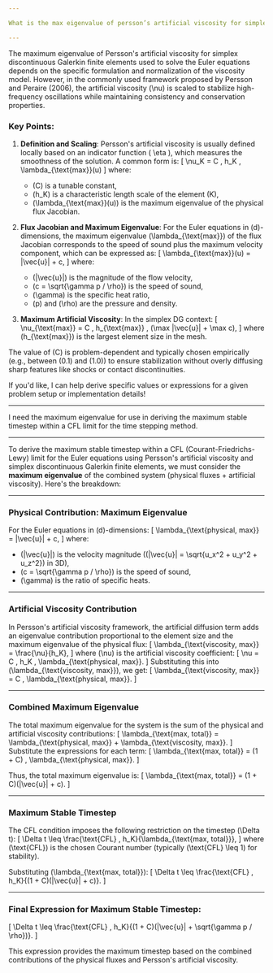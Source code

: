 ```yaml
---

What is the max eigenvalue of persson’s artificial viscosity for simplex discontinuous galerkin finite elements used to solve the euler equations?

---
```


The maximum eigenvalue of Persson's artificial viscosity for simplex discontinuous Galerkin finite elements used to solve the Euler equations depends on the specific formulation and normalization of the viscosity model. However, in the commonly used framework proposed by Persson and Peraire (2006), the artificial viscosity \(\nu\) is scaled to stabilize high-frequency oscillations while maintaining consistency and conservation properties.

### Key Points:
1. **Definition and Scaling**:
   Persson's artificial viscosity is usually defined locally based on an indicator function \( \eta \), which measures the smoothness of the solution. A common form is:
   \[
   \nu_K = C \, h_K \, \lambda_{\text{max}}(u)
   \]
   where:
   - \(C\) is a tunable constant,
   - \(h_K\) is a characteristic length scale of the element \(K\),
   - \(\lambda_{\text{max}}(u)\) is the maximum eigenvalue of the physical flux Jacobian.

2. **Flux Jacobian and Maximum Eigenvalue**:
   For the Euler equations in \(d\)-dimensions, the maximum eigenvalue \(\lambda_{\text{max}}\) of the flux Jacobian corresponds to the speed of sound plus the maximum velocity component, which can be expressed as:
   \[
   \lambda_{\text{max}}(u) = |\vec{u}| + c,
   \]
   where:
   - \(|\vec{u}|\) is the magnitude of the flow velocity,
   - \(c = \sqrt{\gamma p / \rho}\) is the speed of sound,
   - \(\gamma\) is the specific heat ratio,
   - \(p\) and \(\rho\) are the pressure and density.

3. **Maximum Artificial Viscosity**:
   In the simplex DG context:
   \[
   \nu_{\text{max}} = C \, h_{\text{max}} \, (\max |\vec{u}| + \max c),
   \]
   where \(h_{\text{max}}\) is the largest element size in the mesh.

The value of \(C\) is problem-dependent and typically chosen empirically (e.g., between \(0.1\) and \(1.0\)) to ensure stabilization without overly diffusing sharp features like shocks or contact discontinuities.

If you'd like, I can help derive specific values or expressions for a given problem setup or implementation details!

---

I need the maximum eigenvalue for use in deriving the maximum stable timestep within a CFL limit for the time stepping method.

---

To derive the maximum stable timestep within a CFL (Courant-Friedrichs-Lewy) limit for the Euler equations using Persson's artificial viscosity and simplex discontinuous Galerkin finite elements, we must consider the **maximum eigenvalue** of the combined system (physical fluxes + artificial viscosity). Here's the breakdown:

---

### **Physical Contribution: Maximum Eigenvalue**
For the Euler equations in \(d\)-dimensions:
\[
\lambda_{\text{physical, max}} = |\vec{u}| + c,
\]
where:
- \(|\vec{u}|\) is the velocity magnitude (\(|\vec{u}| = \sqrt{u_x^2 + u_y^2 + u_z^2}\) in 3D),
- \(c = \sqrt{\gamma p / \rho}\) is the speed of sound,
- \(\gamma\) is the ratio of specific heats.

---

### **Artificial Viscosity Contribution**
In Persson's artificial viscosity framework, the artificial diffusion term adds an eigenvalue contribution proportional to the element size and the maximum eigenvalue of the physical flux:
\[
\lambda_{\text{viscosity, max}} = \frac{\nu}{h_K},
\]
where \(\nu\) is the artificial viscosity coefficient:
\[
\nu = C \, h_K \, \lambda_{\text{physical, max}}.
\]
Substituting this into \(\lambda_{\text{viscosity, max}}\), we get:
\[
\lambda_{\text{viscosity, max}} = C \, \lambda_{\text{physical, max}}.
\]

---

### **Combined Maximum Eigenvalue**
The total maximum eigenvalue for the system is the sum of the physical and artificial viscosity contributions:
\[
\lambda_{\text{max, total}} = \lambda_{\text{physical, max}} + \lambda_{\text{viscosity, max}}.
\]
Substitute the expressions for each term:
\[
\lambda_{\text{max, total}} = (1 + C) \, \lambda_{\text{physical, max}}.
\]

Thus, the total maximum eigenvalue is:
\[
\lambda_{\text{max, total}} = (1 + C)(|\vec{u}| + c).
\]

---

### **Maximum Stable Timestep**
The CFL condition imposes the following restriction on the timestep \(\Delta t\):
\[
\Delta t \leq \frac{\text{CFL} \, h_K}{\lambda_{\text{max, total}}},
\]
where \(\text{CFL}\) is the chosen Courant number (typically \(\text{CFL} \leq 1\) for stability).

Substituting \(\lambda_{\text{max, total}}\):
\[
\Delta t \leq \frac{\text{CFL} \, h_K}{(1 + C)(|\vec{u}| + c)}.
\]

---

### Final Expression for Maximum Stable Timestep:
\[
\Delta t \leq \frac{\text{CFL} \, h_K}{(1 + C)(|\vec{u}| + \sqrt{\gamma p / \rho})}.
\]

This expression provides the maximum timestep based on the combined contributions of the physical fluxes and Persson's artificial viscosity.
